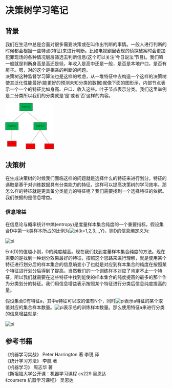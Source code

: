 # 决策树学习笔记     

## 背景
我们在生活中总是会面对很多需要决策或在叫作出判断的事情。一般人进行判断的时候都会根据一些特点(特征)来进行判断。比如电视剧里表现的侦探破案时会更加犯罪现场的各种情况层层筛选去判断信息(这个可以关注‘今日说法’节目)。我们嘛一般就是判断身高是高还是低，年收入是高中还是一般，是否是本地户口，是否有房子。嗯，对的这个是相亲的判断的问题。         
决策树这种监督学习算法也是这样的考虑，从一堆特征中去构造一个这样的决策树使其泛化性能最好(能更好的预测未知分类的数据)就像下面的图形示，内部节点表示一个一个的特征比如身高、户口、收入这些。叶子节点表示分类。我们这里举例是二分类所以我们的分类就是‘是’或者‘否’这样的内容。

<img src = 'https://github.com/MemoryCrash/MachineLearningPractice/blob/master/image/decisionTree.png' width=30% height=30%/>

## 决策树

在生成决策树的时候我们面临这样的问题就是选择什么的特征来进行划分。特征的选取是基于对训练数据具有分类能力的特征，这样可以提高决策树的学习效率。那怎么样的特征就是更具备分类能力的特征呢？我们需要找到一个选择特征的依据。我们依据的是信息增益。

### 信息增益

在信息论与概率统计中熵(entropy)是度量样本集合纯度的一个重要指标。假设集合D中第一k类样本所占的比例为![pi](http://latex.codecogs.com/gif.latex?p_{k})(k=1,2,3...,Y)，则D的信息熵定义为:

![pi](http://latex.codecogs.com/gif.latex?Ent(D)=-\sum_{k=1}^{Y}p_{k}log_{2}p_{k})

Ent(D)的值越小则，D的纯度越高。现在我们找到度量样本集合纯度的方法。现在需要的是找到一种划分效果最好的特征，按照这个思路来进行理解，就是使用某个特征进行划分后的样本集合的信息熵变小了也就是对应到样本集合的纯度在按照某个特征进行划分后得到了提高。当然我们的一个训练样本对应了肯定不止一个特征，所以我们就需要在这些特征中找到能使的样本集合的纯度提高的最多的那个作为分类划分的特征。我们用信息增益表示按照某个特征进行分类后信息纯度提高的量。   

假设集合D有特征a，其中a特征可以取的值有N个，同时![pi](http://latex.codecogs.com/gif.latex?\left&space;|&space;D^{n}&space;\right&space;|)表示a特征的某个取值对应的集合样本数量。![pi](http://latex.codecogs.com/gif.latex?\left&space;|&space;D\right&space;|)表示总的训练样本数量。那么使用特征a来进行分类的信息增益就是:

![pi](http://latex.codecogs.com/gif.latex?g(D,a)=Ent(D)-\sum_{n=1}^{N}\frac{\left&space;|&space;D^{n}&space;\right&space;|}{\left&space;|&space;D&space;\right&space;|}Ent(D^{n}))

## 参考书籍

《机器学习实战》 Peter Harrington 著 李锐 译    
《统计学习方法》 李航 著   
《机器学习》 周志华 著        
《斯坦福大学公开课：机器学习课程 cs229 吴恩达       
《coursera 机器学习课程》 吴恩达 
